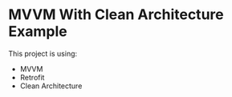 # MVVM With Clean Architecture Example

This project is using:

* MVVM
* Retrofit
* Clean Architecture
